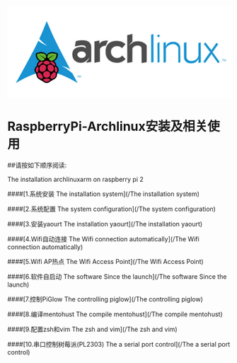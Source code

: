 ![](/Raspberry-Archlinux.jpg)
# RaspberryPi-Archlinux安装及相关使用

##请按如下顺序阅读:

The installation archlinuxarm on raspberry pi 2 

####[1.系统安装 The installation system](/The installation system)

####[2.系统配置 The system configuration](/The system configuration)

####[3.安装yaourt The installation yaourt](/The installation yaourt)

####[4.Wifi自动连接 The Wifi connection automatically](/The Wifi connection automatically)

####[5.Wifi AP热点 The Wifi Access Point](/The Wifi Access Point)

####[6.软件自启动 The software Since the launch](/The software Since the launch)

####[7.控制PiGlow The controlling piglow](/The controlling piglow)

####[8.编译mentohust The compile mentohust](/The compile mentohust)

####[9.配置zsh和vim The zsh and vim](/The zsh and vim)

####[10.串口控制树莓派(PL2303) The a serial port control](/The a serial port control)
